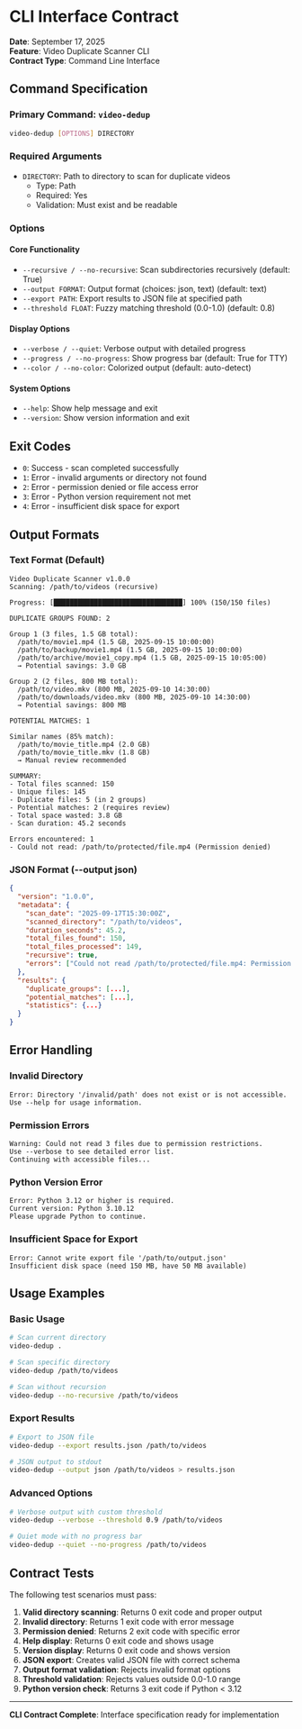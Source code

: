 # CLI Interface Contract

**Date**: September 17, 2025  
**Feature**: Video Duplicate Scanner CLI  
**Contract Type**: Command Line Interface

## Command Specification

### Primary Command: `video-dedup`

```bash
video-dedup [OPTIONS] DIRECTORY
```

### Required Arguments

- `DIRECTORY`: Path to directory to scan for duplicate videos
  - Type: Path
  - Required: Yes
  - Validation: Must exist and be readable

### Options

#### Core Functionality
- `--recursive / --no-recursive`: Scan subdirectories recursively (default: True)
- `--output FORMAT`: Output format (choices: json, text) (default: text)
- `--export PATH`: Export results to JSON file at specified path
- `--threshold FLOAT`: Fuzzy matching threshold (0.0-1.0) (default: 0.8)

#### Display Options
- `--verbose / --quiet`: Verbose output with detailed progress
- `--progress / --no-progress`: Show progress bar (default: True for TTY)
- `--color / --no-color`: Colorized output (default: auto-detect)

#### System Options
- `--help`: Show help message and exit
- `--version`: Show version information and exit

## Exit Codes

- `0`: Success - scan completed successfully
- `1`: Error - invalid arguments or directory not found
- `2`: Error - permission denied or file access error
- `3`: Error - Python version requirement not met
- `4`: Error - insufficient disk space for export

## Output Formats

### Text Format (Default)

```
Video Duplicate Scanner v1.0.0
Scanning: /path/to/videos (recursive)

Progress: [████████████████████████████████] 100% (150/150 files)

DUPLICATE GROUPS FOUND: 2

Group 1 (3 files, 1.5 GB total):
  /path/to/movie1.mp4 (1.5 GB, 2025-09-15 10:00:00)
  /path/to/backup/movie1.mp4 (1.5 GB, 2025-09-15 10:00:00)
  /path/to/archive/movie1_copy.mp4 (1.5 GB, 2025-09-15 10:05:00)
  → Potential savings: 3.0 GB

Group 2 (2 files, 800 MB total):
  /path/to/video.mkv (800 MB, 2025-09-10 14:30:00)
  /path/to/downloads/video.mkv (800 MB, 2025-09-10 14:30:00)
  → Potential savings: 800 MB

POTENTIAL MATCHES: 1

Similar names (85% match):
  /path/to/movie_title.mp4 (2.0 GB)
  /path/to/movie_title.mkv (1.8 GB)
  → Manual review recommended

SUMMARY:
- Total files scanned: 150
- Unique files: 145
- Duplicate files: 5 (in 2 groups)
- Potential matches: 2 (requires review)
- Total space wasted: 3.8 GB
- Scan duration: 45.2 seconds

Errors encountered: 1
- Could not read: /path/to/protected/file.mp4 (Permission denied)
```

### JSON Format (--output json)

```json
{
  "version": "1.0.0",
  "metadata": {
    "scan_date": "2025-09-17T15:30:00Z",
    "scanned_directory": "/path/to/videos",
    "duration_seconds": 45.2,
    "total_files_found": 150,
    "total_files_processed": 149,
    "recursive": true,
    "errors": ["Could not read /path/to/protected/file.mp4: Permission denied"]
  },
  "results": {
    "duplicate_groups": [...],
    "potential_matches": [...],
    "statistics": {...}
  }
}
```

## Error Handling

### Invalid Directory
```
Error: Directory '/invalid/path' does not exist or is not accessible.
Use --help for usage information.
```

### Permission Errors
```
Warning: Could not read 3 files due to permission restrictions.
Use --verbose to see detailed error list.
Continuing with accessible files...
```

### Python Version Error
```
Error: Python 3.12 or higher is required.
Current version: Python 3.10.12
Please upgrade Python to continue.
```

### Insufficient Space for Export
```
Error: Cannot write export file '/path/to/output.json'
Insufficient disk space (need 150 MB, have 50 MB available)
```

## Usage Examples

### Basic Usage
```bash
# Scan current directory
video-dedup .

# Scan specific directory
video-dedup /path/to/videos

# Scan without recursion
video-dedup --no-recursive /path/to/videos
```

### Export Results
```bash
# Export to JSON file
video-dedup --export results.json /path/to/videos

# JSON output to stdout
video-dedup --output json /path/to/videos > results.json
```

### Advanced Options
```bash
# Verbose output with custom threshold
video-dedup --verbose --threshold 0.9 /path/to/videos

# Quiet mode with no progress bar
video-dedup --quiet --no-progress /path/to/videos
```

## Contract Tests

The following test scenarios must pass:

1. **Valid directory scanning**: Returns 0 exit code and proper output
2. **Invalid directory**: Returns 1 exit code with error message
3. **Permission denied**: Returns 2 exit code with specific error
4. **Help display**: Returns 0 exit code and shows usage
5. **Version display**: Returns 0 exit code and shows version
6. **JSON export**: Creates valid JSON file with correct schema
7. **Output format validation**: Rejects invalid format options
8. **Threshold validation**: Rejects values outside 0.0-1.0 range
9. **Python version check**: Returns 3 exit code if Python < 3.12

---

**CLI Contract Complete**: Interface specification ready for implementation